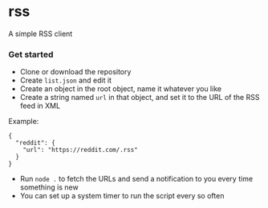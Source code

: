 # rss
A simple RSS client

### Get started
- Clone or download the repository
- Create `list.json` and edit it
- Create an object in the root object, name it whatever you like
- Create a string named `url` in that object, and set it to the URL of the RSS feed in XML 

Example:

    {
      "reddit": {
        "url": "https://reddit.com/.rss"
      }
    }

- Run `node .` to fetch the URLs and send a notification to you every time something is new
- You can set up a system timer to run the script every so often
